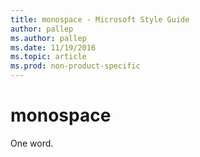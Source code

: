 ```yaml
---
title: monospace - Microsoft Style Guide
author: pallep
ms.author: pallep
ms.date: 11/19/2016
ms.topic: article
ms.prod: non-product-specific
---
```


# monospace

One word.
